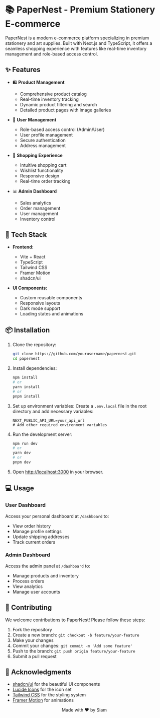 # 📚 PaperNest - Premium Stationery E-commerce

PaperNest is a modern e-commerce platform specializing in premium stationery and art supplies. Built with Next.js and TypeScript, it offers a seamless shopping experience with features like real-time inventory management and role-based access control.

## ✨ Features

- 🛍️ **Product Management**
  - Comprehensive product catalog
  - Real-time inventory tracking
  - Dynamic product filtering and search
  - Detailed product pages with image galleries

- 👤 **User Management**
  - Role-based access control (Admin/User)
  - User profile management
  - Secure authentication
  - Address management

- 🛒 **Shopping Experience**
  - Intuitive shopping cart
  - Wishlist functionality
  - Responsive design
  - Real-time order tracking

- 📊 **Admin Dashboard**
  - Sales analytics
  - Order management
  - User management
  - Inventory control

## 🚀 Tech Stack

- **Frontend:**
  - Vite + React
  - TypeScript
  - Tailwind CSS
  - Framer Motion
  - shadcn/ui

- **UI Components:**
  - Custom reusable components
  - Responsive layouts
  - Dark mode support
  - Loading states and animations

## 📦 Installation

1. Clone the repository:
   ```bash
   git clone https://github.com/yourusername/papernest.git
   cd papernest
   ```

2. Install dependencies:
   ```bash
   npm install
   # or
   yarn install
   # or
   pnpm install
   ```

3. Set up environment variables:
   Create a `.env.local` file in the root directory and add necessary variables:
   ```env
   NEXT_PUBLIC_API_URL=your_api_url
   # Add other required environment variables
   ```

4. Run the development server:
   ```bash
   npm run dev
   # or
   yarn dev
   # or
   pnpm dev
   ```

5. Open [http://localhost:3000](http://localhost:3000) in your browser.

## 💻 Usage

### User Dashboard

Access your personal dashboard at `/dashboard` to:
- View order history
- Manage profile settings
- Update shipping addresses
- Track current orders

### Admin Dashboard

Access the admin panel at `/dashboard` to:
- Manage products and inventory
- Process orders
- View analytics
- Manage user accounts

## 🤝 Contributing

We welcome contributions to PaperNest! Please follow these steps:

1. Fork the repository
2. Create a new branch: `git checkout -b feature/your-feature`
3. Make your changes
4. Commit your changes: `git commit -m 'Add some feature'`
5. Push to the branch: `git push origin feature/your-feature`
6. Submit a pull request


## 🙏 Acknowledgments

- [shadcn/ui](https://ui.shadcn.com) for the beautiful UI components
- [Lucide Icons](https://lucide.dev) for the icon set
- [Tailwind CSS](https://tailwindcss.com) for the styling system
- [Framer Motion](https://www.framer.com/motion/) for animations


<p align="center">Made with ❤️ by Siam</p>

